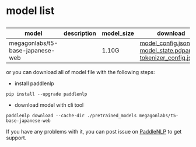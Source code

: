 #  model list

##  

| model  | description | model_size  | download         |
| --- | --- | --- | --- |
|megagonlabs/t5-base-japanese-web|  | 1.10G | [model_config.json](https://bj.bcebos.com/paddlenlp/models/community/megagonlabs/t5-base-japanese-web/model_config.json)<br>[model_state.pdparams](https://bj.bcebos.com/paddlenlp/models/community/megagonlabs/t5-base-japanese-web/model_state.pdparams)<br>[tokenizer_config.json](https://bj.bcebos.com/paddlenlp/models/community/megagonlabs/t5-base-japanese-web/tokenizer_config.json) |

or you can download all of model file with the following steps:

* install paddlenlp

```shell
pip install --upgrade paddlenlp
```

* download model with cli tool

```shell
paddlenlp download --cache-dir ./pretrained_models megagonlabs/t5-base-japanese-web
```

If you have any problems with it, you can post issue on [PaddleNLP](https://github.com/PaddlePaddle/PaddleNLP) to get support.
